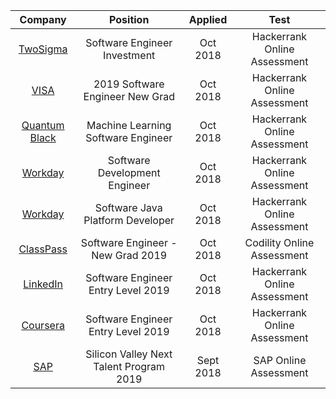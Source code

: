 
|Company      |        Position                   | Applied     |  Test|
|:-----------:|:---------------------------------:|:-----------:|:-----------:|
|[TwoSigma](https://github.com/jayshah19949596/CodingInterviews/tree/master/TwoSigma%202019%20Software%20Engineer%20Investments)       |    Software Engineer Investment             | Oct 2018 | Hackerrank Online Assessment|
|[VISA](https://github.com/jayshah19949596/CodingInterviews/tree/master/VISA%202019%20Software%20Engineer%20New%20Grad)           |     2019 Software Engineer New Grad     	  | Oct 2018 | Hackerrank Online Assessment|
|[Quantum Black](https://github.com/jayshah19949596/CodingInterviews/tree/master/QuantumBlack%20Machine%20Learning%20Software%20Engineer%202019)  |     Machine Learning Software Engineer  	  | Oct 2018 | Hackerrank Online Assessment|
|[Workday](https://github.com/jayshah19949596/CodingInterviews/tree/master/Workday%20Senior%20Java%20Platform%20Developer)        |  Software Development Engineer              | Oct 2018 | Hackerrank Online Assessment|
|[Workday](https://github.com/jayshah19949596/CodingInterviews/tree/master/Workday%20Software%20Development%20Engineer)        |  Software Java Platform Developer           | Oct 2018 | Hackerrank Online Assessment|
|[ClassPass](https://github.com/jayshah19949596/CodingInterviews/tree/master/ClassPass%202019%20Software%20Egnineer%20New%20Grad)      |  Software Engineer - New Grad 2019          | Oct 2018 | Codility Online Assessment  |
|[LinkedIn](https://github.com/jayshah19949596/CodingInterviews/tree/master/LinkedIn%20Software%20Engineer%20-%20Entry%20Level)            |  Software Engineer Entry Level 2019    | Oct 2018| Hackerrank Online Assessment    |
|[Coursera](https://github.com/jayshah19949596/CodingInterviews/tree/master/Coursera%20Software%20Engnineer%20Entry%20Level%20-%202019)            |  Software Engineer Entry Level 2019    | Oct 2018| Hackerrank Online Assessment    |
|[SAP](https://github.com/jayshah19949596/CodingInterviews/tree/master/SAP%20Silicon%20Valley%20Next%20Talent%20Program)            |  Silicon Valley Next Talent Program 2019    | Sept 2018| SAP Online Assessment       |
